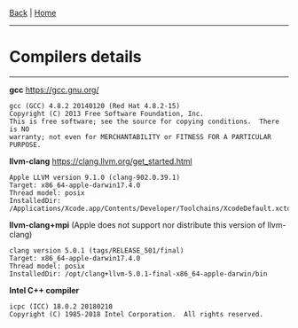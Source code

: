 [Back](./Index.md) | [Home](https://github.com/acg-team/ProPIP/blob/master/ProPIP.wiki/ProPIP-Progressive-Multiple-Sequence-Alignment-with-Poisson-Indel-Process.md)

---
# Compilers details
---


**gcc** https://gcc.gnu.org/

```
gcc (GCC) 4.8.2 20140120 (Red Hat 4.8.2-15)
Copyright (C) 2013 Free Software Foundation, Inc.
This is free software; see the source for copying conditions.  There is NO
warranty; not even for MERCHANTABILITY or FITNESS FOR A PARTICULAR PURPOSE.

```



**llvm-clang** https://clang.llvm.org/get_started.html

```
Apple LLVM version 9.1.0 (clang-902.0.39.1)
Target: x86_64-apple-darwin17.4.0
Thread model: posix
InstalledDir: /Applications/Xcode.app/Contents/Developer/Toolchains/XcodeDefault.xctoolchain/usr/bin
```



**llvm-clang+mpi** (Apple does not support nor distribute this version of llvm-clang)

```
clang version 5.0.1 (tags/RELEASE_501/final)
Target: x86_64-apple-darwin17.4.0
Thread model: posix
InstalledDir: /opt/clang+llvm-5.0.1-final-x86_64-apple-darwin/bin

```



**Intel C++ compiler** 

```
icpc (ICC) 18.0.2 20180210
Copyright (C) 1985-2018 Intel Corporation.  All rights reserved.

```

